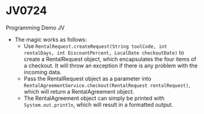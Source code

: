 # JV0724
Programming Demo JV

- The magic works as follows:
  - Use `RentalRequest.createRequest(String toolCode, int rentalDays, int DiscountPercent, LocalDate checkoutDate)` to create a RentalRequest object, which encapsulates the four items of a checkout.  It will throw an exception if there is any problem with the incoming data.
  - Pass the RentalRequest object as a parameter into `RentalAgreementService.checkout(RentalRequest rentalRequest)`, which will return a RentalAgreement object.
  - The RentalAgreement object can simply be printed with `System.out.println`, which will result in a formatted output.